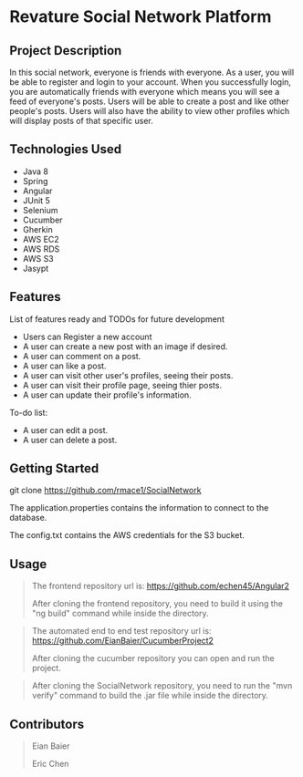 # Revature Social Network Platform

## Project Description

In this social network, everyone is friends with everyone. As a user, you will be able to register and login to your account. When you successfully login, you are automatically friends with everyone which means you will see a feed of everyone's posts. Users will be able to create a post and like other people's posts. Users will also have the ability to view other profiles which will display posts of that specific user.

## Technologies Used

* Java 8
* Spring
* Angular
* JUnit 5
* Selenium
* Cucumber
* Gherkin
* AWS EC2
* AWS RDS
* AWS S3
* Jasypt

## Features

List of features ready and TODOs for future development
* Users can Register a new account
* A user can create a new post with an image if desired.
* A user can comment on a post.
* A user can like a post.
* A user can visit other user's profiles, seeing their posts.
* A user can visit their profile page, seeing thier posts.
* A user can update their profile's information.

To-do list:
* A user can edit a post.
* A user can delete a post.

## Getting Started
   
git clone https://github.com/rmace1/SocialNetwork

The application.properties contains the information to connect to the database.

The config.txt contains the AWS credentials for the S3 bucket.


## Usage

>  The frontend repository url is: https://github.com/echen45/Angular2
>
>  After cloning the frontend repository, you need to build it using the "ng build" command while inside the directory.

>  The automated end to end test repository url is: https://github.com/EianBaier/CucumberProject2
>
>  After cloning the cucumber repository you can open and run the project.


>  After cloning the SocialNetwork repository, you need to run the "mvn verify" command to build the .jar file while inside the directory.

## Contributors

> Eian Baier
>
> Eric Chen

 


